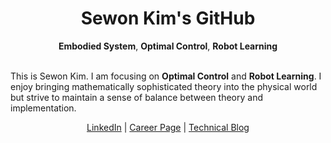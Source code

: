 <div align="center">
  <h1>Sewon Kim's GitHub</h1>
  <strong>Embodied System</strong>, <strong>Optimal Control</strong>, <strong>Robot Learning</strong>
</div>

<br>

This is Sewon Kim. I am focusing on **Optimal Control** and **Robot Learning**. I enjoy bringing mathematically sophisticated theory into the physical world but strive to maintain a sense of balance between theory and implementation.

<div align="center">
  <a href="https://www.linkedin.com/in/wontothree/">LinkedIn</a> |
  <a href="https://wontothree.github.io/career/">Career Page</a> |
  <a href="https://wontothree.github.io/">Technical Blog</a>
</div>
